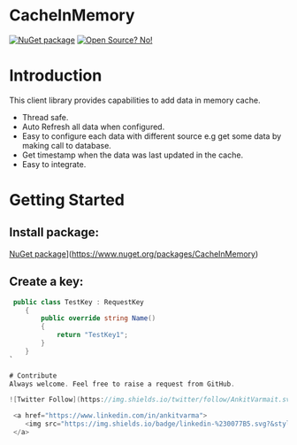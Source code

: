 # CacheInMemory
[![NuGet package](https://img.shields.io/nuget/v/CacheInMemory.svg)](https://www.nuget.org/packages/CacheInMemory) 
[![Open Source? No!](https://badgen.net/badge/Open%20Source%20%3F/No%21/blue?icon=github)](https://github.com/ankitvarmait/ServerRoleAuth)

# Introduction 
This client library provides capabilities to add data in memory cache.
- Thread safe. 
- Auto Refresh all data when configured.
- Easy to configure each data with different source e.g get some data by making call to database.
- Get timestamp when the data was last updated in the cache.
- Easy to integrate.

# Getting Started
## Install package: 
[NuGet package](https://img.shields.io/nuget/v/CacheInMemory.svg)](https://www.nuget.org/packages/CacheInMemory) 

## Create a key:

```cs
 public class TestKey : RequestKey
    {
        public override string Name()
        {
            return "TestKey1";
        }
    }
`

# Contribute
Always welcome. Feel free to raise a request from GitHub.

![Twitter Follow](https://img.shields.io/twitter/follow/AnkitVarmait.svg?label=Follow%20@AnkitVarmait)

 <a href="https://www.linkedin.com/in/ankitvarma">
    <img src="https://img.shields.io/badge/linkedin-%230077B5.svg?&style=for-the-badge&logo=linkedin&logoColor=white" />
 </a>
